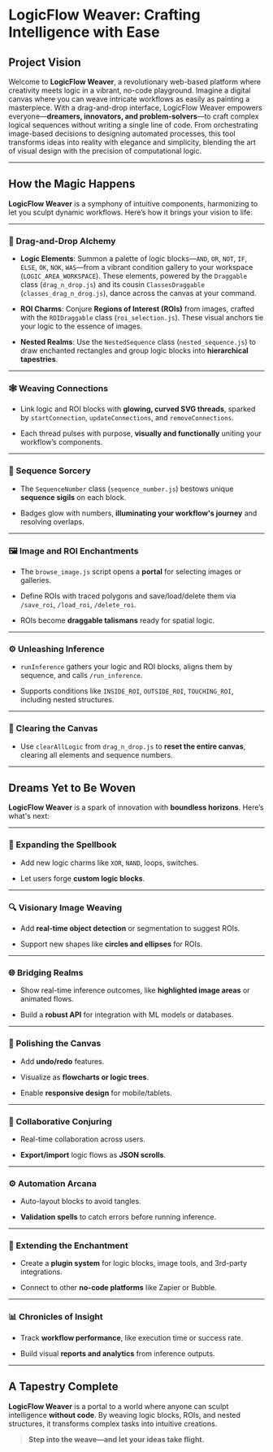 # **LogicFlow Weaver: Crafting Intelligence with Ease**

## **Project Vision**

Welcome to **LogicFlow Weaver**, a revolutionary web-based platform where creativity meets logic in a vibrant, no-code playground. Imagine a digital canvas where you can weave intricate workflows as easily as painting a masterpiece. With a drag-and-drop interface, LogicFlow Weaver empowers everyone—**dreamers, innovators, and problem-solvers**—to craft complex logical sequences without writing a single line of code. From orchestrating image-based decisions to designing automated processes, this tool transforms ideas into reality with elegance and simplicity, blending the art of visual design with the precision of computational logic.

---

## **How the Magic Happens**

**LogicFlow Weaver** is a symphony of intuitive components, harmonizing to let you sculpt dynamic workflows. Here’s how it brings your vision to life:

---

### **🔮 Drag-and-Drop Alchemy**

- **Logic Elements**: Summon a palette of logic blocks—`AND`, `OR`, `NOT`, `IF`, `ELSE`, `OK`, `NOK`, `WAS`—from a vibrant condition gallery to your workspace (`LOGIC_AREA_WORKSPACE`). These elements, powered by the `Draggable` class (`drag_n_drop.js`) and its cousin `ClassesDraggable` (`classes_drag_n_drog.js`), dance across the canvas at your command.

- **ROI Charms**: Conjure **Regions of Interest (ROIs)** from images, crafted with the `ROIDraggable` class (`roi_selection.js`). These visual anchors tie your logic to the essence of images.

- **Nested Realms**: Use the `NestedSequence` class (`nested_sequence.js`) to draw enchanted rectangles and group logic blocks into **hierarchical tapestries**.

---

### **🕸️ Weaving Connections**

- Link logic and ROI blocks with **glowing, curved SVG threads**, sparked by `startConnection`, `updateConnections`, and `removeConnections`.

- Each thread pulses with purpose, **visually and functionally** uniting your workflow’s components.

---

### **🔢 Sequence Sorcery**

- The `SequenceNumber` class (`sequence_number.js`) bestows unique **sequence sigils** on each block.

- Badges glow with numbers, **illuminating your workflow's journey** and resolving overlaps.

---

### **🖼️ Image and ROI Enchantments**

- The `browse_image.js` script opens a **portal** for selecting images or galleries.

- Define ROIs with traced polygons and save/load/delete them via `/save_roi`, `/load_roi`, `/delete_roi`.

- ROIs become **draggable talismans** ready for spatial logic.

---

### **⚙️ Unleashing Inference**

- `runInference` gathers your logic and ROI blocks, aligns them by sequence, and calls `/run_inference`.

- Supports conditions like `INSIDE_ROI`, `OUTSIDE_ROI`, `TOUCHING_ROI`, including nested structures.

---

### **🧹 Clearing the Canvas**

- Use `clearAllLogic` from `drag_n_drop.js` to **reset the entire canvas**, clearing all elements and sequence numbers.

---

## **Dreams Yet to Be Woven**

**LogicFlow Weaver** is a spark of innovation with **boundless horizons**. Here’s what's next:

---

### **📖 Expanding the Spellbook**

- Add new logic charms like `XOR`, `NAND`, loops, switches.

- Let users forge **custom logic blocks**.

---

### **🔍 Visionary Image Weaving**

- Add **real-time object detection** or segmentation to suggest ROIs.

- Support new shapes like **circles and ellipses** for ROIs.

---

### **🌐 Bridging Realms**

- Show real-time inference outcomes, like **highlighted image areas** or animated flows.

- Build a **robust API** for integration with ML models or databases.

---

### **🎨 Polishing the Canvas**

- Add **undo/redo** features.

- Visualize as **flowcharts or logic trees**.

- Enable **responsive design** for mobile/tablets.

---

### **🤝 Collaborative Conjuring**

- Real-time collaboration across users.

- **Export/import** logic flows as **JSON scrolls**.

---

### **⚙️ Automation Arcana**

- Auto-layout blocks to avoid tangles.

- **Validation spells** to catch errors before running inference.

---

### **🧩 Extending the Enchantment**

- Create a **plugin system** for logic blocks, image tools, and 3rd-party integrations.

- Connect to other **no-code platforms** like Zapier or Bubble.

---

### **📊 Chronicles of Insight**

- Track **workflow performance**, like execution time or success rate.

- Build visual **reports and analytics** from inference outputs.

---

## **A Tapestry Complete**

**LogicFlow Weaver** is a portal to a world where anyone can sculpt intelligence **without code**. By weaving logic blocks, ROIs, and nested structures, it transforms complex tasks into intuitive creations.

> **Step into the weave—and let your ideas take flight.**
